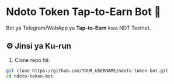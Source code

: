 # Ndoto Token Tap-to-Earn Bot 🚀

Bot ya Telegram/WebApp ya **Tap-to-Earn** kwa NDT Testnet.

## ⚙️ Jinsi ya Ku-run

1. Clone repo hii:
```bash
git clone https://github.com/YOUR_USERNAME/ndoto-token-bot.git
cd ndoto-token-bot